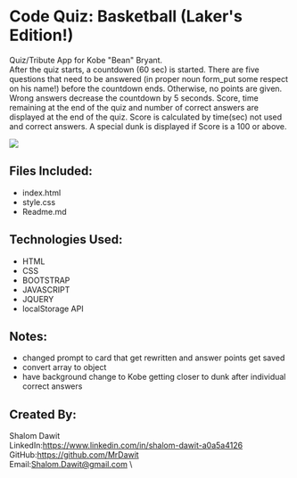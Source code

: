 # Code Quiz: Basketball (Laker's Edition!)
Quiz/Tribute App for Kobe "Bean" Bryant.\
After the quiz starts, a countdown (60 sec) is started. There are five questions that need to be answered (in proper noun form_put some respect on his name!) before the countdown ends. Otherwise, no points are given. Wrong answers decrease the countdown by 5 seconds. Score, time remaining at the end of the quiz and number of correct answers are displayed at the end of the quiz. Score is calculated by time(sec) not used and correct answers. A special dunk is displayed if Score is a 100 or above.

<img src="./code-quiz.gif"> 

## Files Included:
* index.html
* style.css
* Readme.md

## Technologies Used:
* HTML
* CSS
* BOOTSTRAP 
* JAVASCRIPT
* JQUERY
* localStorage API


## Notes:
* changed prompt to card that get rewritten and answer points get saved
* convert array to object
* have background change to Kobe getting closer to dunk after individual correct answers


## Created By:
Shalom Dawit\
LinkedIn:https://www.linkedin.com/in/shalom-dawit-a0a5a4126 \
GitHub:https://github.com/MrDawit \
Email:Shalom.Dawit@gmail.com \
